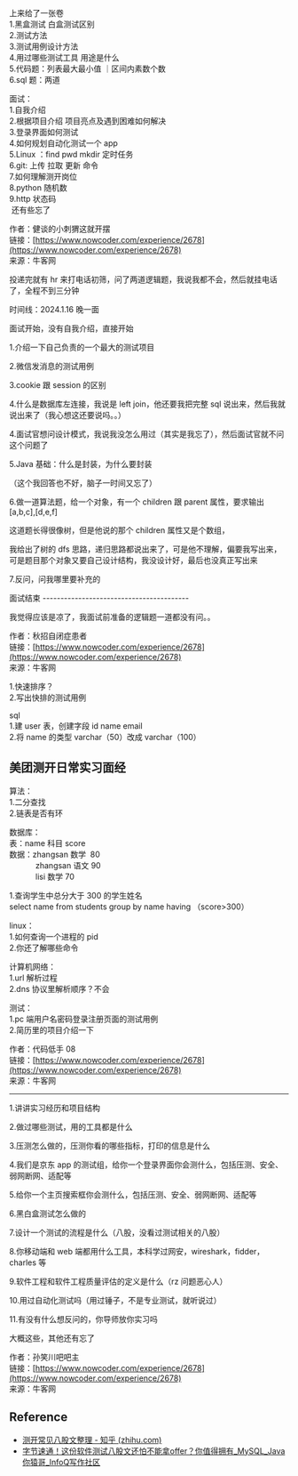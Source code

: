 上来给了一张卷  
1.黑盒测试 白盒测试区别  
2.测试方法  
3.测试用例设计方法  
4.用过哪些测试工具 用途是什么  
5.代码题：列表最大最小值 ｜区间内素数个数  
6.sql 题：两道  

面试：  
1.自我介绍  
2.根据项目介绍 项目亮点及遇到困难如何解决  
3.登录界面如何测试  
4.如何规划自动化测试一个 app  
5.Linux ：find pwd mkdir 定时任务  
6.git: 上传 拉取 更新 命令  
7.如何理解测开岗位  
8.python 随机数  
9.http 状态码  
 还有些忘了  

作者：健谈的小刺猬这就开摆  
链接：[https://www.nowcoder.com/experience/2678](https://www.nowcoder.com/experience/2678)  
来源：牛客网

投递完就有 hr 来打电话初筛，问了两道逻辑题，我说我都不会，然后就挂电话了，全程不到三分钟

时间线：2024.1.16 晚一面

面试开始，没有自我介绍，直接开始

1.介绍一下自己负责的一个最大的测试项目

2.微信发消息的测试用例

3.cookie 跟 session 的区别

4.什么是数据库左连接，我说是 left join，他还要我把完整 sql 说出来，然后我就说出来了（我心想这还要说吗。。）

4.面试官想问设计模式，我说我没怎么用过（其实是我忘了），然后面试官就不问这个问题了

5.Java 基础：什么是封装，为什么要封装

（这个我回答也不好，脑子一时间又忘了）

6.做一道算法题，给一个对象，有一个 children 跟 parent 属性，要求输出 [a,b,c],[d,e,f]

这道题长得很像树，但是他说的那个 children 属性又是个数组，

我给出了树的 dfs 思路，递归思路都说出来了，可是他不理解，偏要我写出来，可是题目那个对象又要自己设计结构，我没设计好，最后也没真正写出来

7.反问，问我哪里要补充的

面试结束 -----------------------------------------

我觉得应该是凉了，我面试前准备的逻辑题一道都没有问。。

作者：秋招自闭症患者  
链接：[https://www.nowcoder.com/experience/2678](https://www.nowcoder.com/experience/2678)  
来源：牛客网

1.快速排序？  
2.写出快排的测试用例  

sql  
1.建 user 表，创建字段 id name email  
2.将 name 的类型 varchar（50）改成 varchar（100）

## 美团测开日常实习面经

算法：  
1.二分查找  
2.链表是否有环  

数据库：  
表：name 科目 score  
数据：zhangsan 数学  80  
            zhangsan 语文 90  
            lisi 数学 70  

1.查询学生中总分大于 300 的学生姓名  
select name from students group by name having （score>300）  

linux：  
1.如何查询一个进程的 pid  
2.你还了解哪些命令  

计算机网络：  
1.url 解析过程  
2.dns 协议里解析顺序？不会  

测试：  
1.pc 端用户名密码登录注册页面的测试用例  
2.简历里的项目介绍一下

作者：代码低手 08  
链接：[https://www.nowcoder.com/experience/2678](https://www.nowcoder.com/experience/2678)  
来源：牛客网

---

1.讲讲实习经历和项目结构

2.做过哪些测试，用的工具都是什么

3.压测怎么做的，压测你看的哪些指标，打印的信息是什么

4.我们是京东 app 的测试组，给你一个登录界面你会测什么，包括压测、安全、弱网断网、适配等

5.给你一个主页搜索框你会测什么，包括压测、安全、弱网断网、适配等

6.黑白盒测试怎么做的

7.设计一个测试的流程是什么（八股，没看过测试相关的八股）

8.你移动端和 web 端都用什么工具，本科学过网安，wireshark，fidder，charles 等

9.软件工程和软件工程质量评估的定义是什么（rz 问题恶心人）

10.用过自动化测试吗（用过锤子，不是专业测试，就听说过）

11.有没有什么想反问的，你导师放你实习吗

大概这些，其他还有忘了

作者：孙笑川吧吧主  
链接：[https://www.nowcoder.com/experience/2678](https://www.nowcoder.com/experience/2678)  
来源：牛客网

## Reference

- [测开常见八股文整理 - 知乎 (zhihu.com)](https://zhuanlan.zhihu.com/p/608942743)
- [字节速通！这份软件测试八股文还怕不能拿offer？你值得拥有_MySQL_Java你猿哥_InfoQ写作社区](https://xie.infoq.cn/article/94a6c0326935e21dd63de3e1c)
